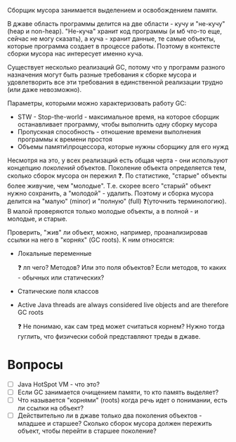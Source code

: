 Сборщик мусора занимается выделением и освобождением памяти.

В джаве область программы делится на две области - кучу и "не-кучу" (heap и non-heap). "Не-куча" хранит код программы (и мб что-то еще, сейчас не могу сказать), а куча - хранит данные, те самые объекты, которые программа создает в процессе работы. Поэтому в контексте сборки мусора нас интересует именно куча.

Существует несколько реализаций GC, потому что у программ разного назначения могут быть разные требования к сборке мусора и удовлетворить все эти требования в единственной реализации трудно (или даже невозможно).

Параметры, которыми можно характеризовать работу GC:

* STW - Stop-the-world - максимальное время, на которое сборщик останавливает программу, чтобы выполнить одну сборку мусора
* Пропускная способность - отношение времени выполнения программы к времени простоя
* Объемы памяти\процессора, которые нужны сборщику для его нужд

Несмотря на это, у всех реализаций есть общая черта - они используют концепцию *поколений* объектов. Поколение объекта определяется тем, сколько сборок мусора он пережил :question:. По статистике, "старые" объекты более живучие, чем "молодые". Т.е. скорее всего "старый" объект нужно сохранить, а "молодой" - удалить. Поэтому и сборка мусора делится на "малую" (minor) и "полную" (full) :question:(уточнить терминологию). В малой проверяются только молодые объекты, а в полной - и молодые, и старые.

Проверить, "жив" ли объект, можно, например, проанализировав ссылки на него в "корнях" (GC roots). К ним относятся:

* Локальные переменные 

  :question: лп чего? Методов? Или это поля объектов? Если методов, то каких - обычных или статических?

* Статические поля классов

* Active Java threads are always considered live objects and are therefore GC roots

  :question: Не понимаю, как сам тред может считаться корнем? Нужно тогда гуглить, что физически собой представляют треды в джаве.

# Вопросы

- [ ] Java HotSpot VM - что это?
- [ ] Если GC занимается очищением памяти, то кто память выделяет?
- [ ] Что называется "корнями" (roots) когда речь идет о понимании, есть ли ссылки на объект?
- [ ] Действительно ли в джаве только два поколения объектов - младшее и старшее? Сколько сборок мусора должен пережить объект, чтобы перейти в старшее поколение?